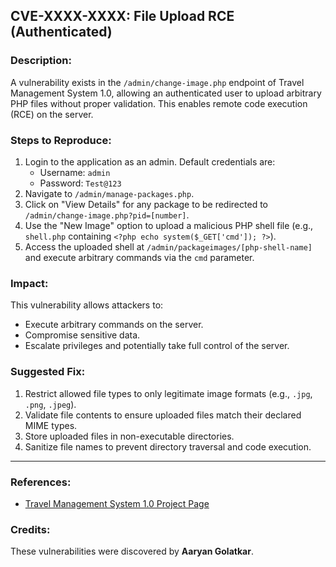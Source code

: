 ## **CVE-XXXX-XXXX: File Upload RCE (Authenticated)**

### **Description:**
A vulnerability exists in the `/admin/change-image.php` endpoint of Travel Management System 1.0, allowing an authenticated user to upload arbitrary PHP files without proper validation. This enables remote code execution (RCE) on the server.

### **Steps to Reproduce:**
1. Login to the application as an admin. Default credentials are:
   - Username: `admin`
   - Password: `Test@123`
2. Navigate to `/admin/manage-packages.php`.
3. Click on "View Details" for any package to be redirected to `/admin/change-image.php?pid=[number]`.
4. Use the "New Image" option to upload a malicious PHP shell file (e.g., `shell.php` containing `<?php echo system($_GET['cmd']); ?>`).
5. Access the uploaded shell at `/admin/packageimages/[php-shell-name]` and execute arbitrary commands via the `cmd` parameter.

### **Impact:**
This vulnerability allows attackers to:
- Execute arbitrary commands on the server.
- Compromise sensitive data.
- Escalate privileges and potentially take full control of the server.

### **Suggested Fix:**
1. Restrict allowed file types to only legitimate image formats (e.g., `.jpg`, `.png`, `.jpeg`).
2. Validate file contents to ensure uploaded files match their declared MIME types.
3. Store uploaded files in non-executable directories.
4. Sanitize file names to prevent directory traversal and code execution.

---

### **References:**
- [Travel Management System 1.0 Project Page](https://code-projects.org/travels-management-system-using-php-source-code/)
### **Credits:**
These vulnerabilities were discovered by **Aaryan Golatkar**.

